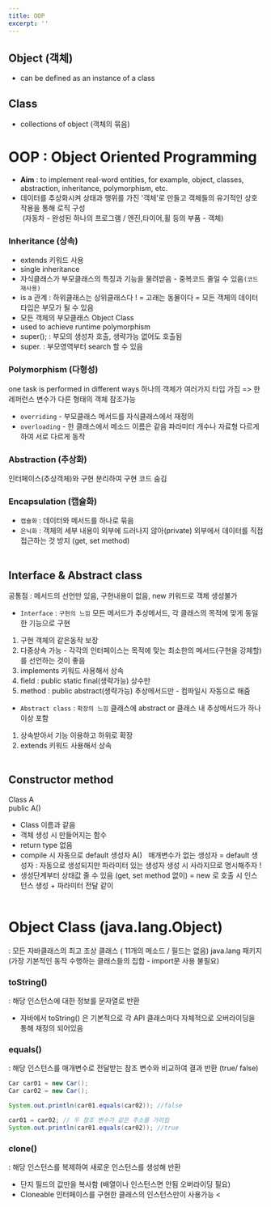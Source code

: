 ```yaml
---
title: OOP
excerpt: ''
---
```



## Object (객체)
- can be defined as an instance of a class <br/>

## Class
- collections of object (객체의 묶음) <br/>

# OOP : Object Oriented Programming
- **Aim** : to implement real-word entities, for example, object, classes, abstraction, inheritance, polymorphism, etc.
- 데이터를 추상화시켜 상태과 행위를 가진 '객체'로 만들고 객체들의 유기적인 상호작용을 통해 로직 구성  
&nbsp;(자동차 - 완성된 하나의 프로그램 / 엔진,타이어,휠 등의 부품 - 객체) 

### Inheritance (상속)
- extends 키워드 사용
- single inheritance
- 자식클래스가 부모클래스의 특징과 기능을 물려받음 - 중복코드 줄일 수 있음`(코드 재사용)`  
-  is a 관계 : 하위클래스는 상위클래스다 ! = 고래는 동물이다 = 모든 객체의 데이터타입은 부모가 될 수 있음
- 모든 객체의 부모클래스 Object Class
- used to achieve runtime polymorphism
- super(); : 부모의 생성자 호출, 생략가능 없어도 호출됨
- super. : 부모영역부터 search 할 수 있음

### Polymorphism (다형성)
one task is performed in different ways
하나의 객체가 여러가지 타입 가짐 => 한 레퍼런스 변수가 다른 형태의 객체 참조가능
- `overriding` - 부모클래스 메서드를 자식클래스에서 재정의  
- `overloading` - 한 클래스에서 메소드 이름은 같음 파라미터 개수나 자료형 다르게 하여 서로 다르게 동작

### Abstraction (추상화)
인터페이스(추상객체)와 구현 분리하여 구현 코드 숨김

### Encapsulation (캡슐화)
- `캡슐화` : 데이터와 메서드를 하나로 묶음
- `은닉화` : 객체의 세부 내용이 외부에 드러나지 않아(private) 외부에서 데이터를 직접 접근하는 것 방지 (get, set method)<br/><br/>

## Interface & Abstract class
공통점 : 메서드의 선언만 있음, 구현내용이 없음, new 키워드로 객체 생성불가
- `Interface` : `구현의 느낌` 모든 메서드가 추상메서드, 각 클래스의 목적에 맞게 동일한 기능으로 구현
1. 구현 객체의 같은동작 보장
2. 다중상속 가능 - 각각의 인터페이스는 목적에 맞는 최소한의 메서드(구현을 강제할)를 선언하는 것이 좋음
3. implements 키워드 사용해서 상속
4. field : public static final(생략가능) 상수만
5. method : public abstract(생략가능) 추상메서드만 - 컴파일시 자동으로 해줌
- `Abstract class` : `확장의 느낌` 클래스에 abstract or 클래스 내 추상메서드가 하나이상 포함  
1. 상속받아서 기능 이용하고 하위로 확장
2. extends 키워드 사용해서 상속 <br/><br/>

## Constructor method
Class A  
public A()
- Class 이름과 같음
- 객체 생성 시 만들어지는 함수
- return type 없음
- compile 시 자동으로 default 생성자 A()
&nbsp; 매개변수가 없는 생성자 = default 생성자 : 자동으로 생성되지만 파라미터 있는 생성자 생성 시 사라지므로 명시해주자 !
- 생성단계부터 상태값 줄 수 있음 (get, set method 없이) = new 로 호출 시 인스턴스 생성 + 파라미터 전달 같이 <br/><br/>

# Object Class (java.lang.Object)
 : 모든 자바클래스의 최고 조상 클래스 ( 11개의 메소드 / 필드는 없음)
 java.lang 패키지 (가장 기본적인 동작 수행하는 클래스들의 집합 - import문 사용 불필요) 
 
 ### toString()
 : 해당 인스턴스에 대한 정보를 문자열로 반환
 - 자바에서 toString() 은 기본적으로 각 API 클래스마다 자체적으로 오버라이딩을 통해 재정의 되어있음

### equals()
: 해당 인스턴스를 매개변수로 전달받는 참조 변수와 비교하여 결과 반환 (true/ false)  
```java
Car car01 = new Car();
Car car02 = new Car();

System.out.println(car01.equals(car02)); //false

car01 = car02; // 두 참조 변수가 같은 주소를 가리킴
System.out.println(car01.equals(car02)); //true
``` 

### clone()
: 해당 인스턴스를 복제하여 새로운 인스턴스를 생성해 반환
- 단지 필드의 값만을 복사함 (배열이나 인스턴스면 안됨 오버라이딩 필요)
- Cloneable 인터페이스를 구현한 클래스의 인스턴스만이 사용가능 <

 
 
 
 
 
 
